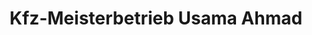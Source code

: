 ---
title: "Kfz-Meisterbetrieb Usama Ahmad"
url: /goettingen/kfz-meisterbetrieb-usama-ahmad/
shop: Autowerkstatt
---